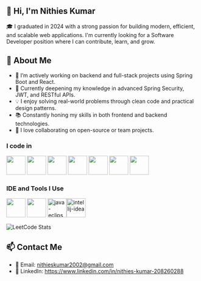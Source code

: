 ## 👋 Hi, I'm Nithies Kumar

🎓 I graduated in 2024 with a strong passion for building modern, efficient, and scalable web applications. I'm currently looking for a Software Developer position where I can contribute, learn, and grow.

## 💼 About Me

- 🔭 I’m actively working on backend and full-stack projects using Spring Boot and React.
- 🌱 Currently deepening my knowledge in advanced Spring Security, JWT, and RESTful APIs.
- 💡 I enjoy solving real-world problems through clean code and practical design patterns.
- 📚 Constantly honing my skills in both frontend and backend technologies.
- 🤝 I love collaborating on open-source or team projects.


### I code in

<img height="50" width="50" src="https://img.icons8.com/color/48/000000/java-coffee-cup-logo.png" /> <img height="50" width="50" src="https://img.icons8.com/color/48/000000/html-5.png" /> <img height="50" width="50" src="https://img.icons8.com/color/48/000000/css3.png" /> <img height="50" width="50" src="https://img.icons8.com/color/48/000000/javascript.png"/> <img height="50" width="50" src="https://img.icons8.com/color/48/000000/react-native.png"/> <img height="50" width="50" src="https://img.icons8.com/color/48/000000/mysql-logo.png"/> <img height="50" width="50" src="https://img.icons8.com/color/48/000000/spring-logo.png"/>

### IDE and Tools I Use

<img height="50" width="50" src="https://img.icons8.com/color/48/000000/visual-studio-code-2019.png"/>  <img height="50" width="50" src="https://img.icons8.com/color/50/000000/git.png"/> <img width="50" height="50" src="https://img.icons8.com/ios-filled/50/java-eclipse.png" alt="java-eclipse"/><img width="50" height="50" src="https://img.icons8.com/color/48/intellij-idea.png" alt="intellij-idea"/>

![LeetCode Stats](https://leetcard.jacoblin.cool/Nithies_kumar?theme=dark&font=Reem%20Kufi)


## 📫 Contact Me

- 📧 Email: nithieskumar2002@gmail.com
- 💼 LinkedIn: https://www.linkedin.com/in/nithies-kumar-208260288
